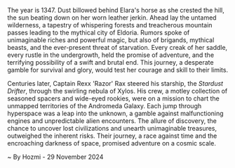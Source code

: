 
The year is 1347.  Dust billowed behind Elara's horse as she crested the hill, the sun beating down on her worn leather jerkin.  Ahead lay the untamed wilderness, a tapestry of whispering forests and treacherous mountain passes leading to the mythical city of Eldoria.  Rumors spoke of unimaginable riches and powerful magic, but also of brigands, mythical beasts, and the ever-present threat of starvation.  Every creak of her saddle, every rustle in the undergrowth, held the promise of adventure, and the terrifying possibility of a swift and brutal end.  This journey, a desperate gamble for survival and glory, would test her courage and skill to their limits.


Centuries later, Captain Rexx 'Razor' Rax steered his starship, the *Stardust Drifter*, through the swirling nebula of Xylos.  His crew, a motley collection of seasoned spacers and wide-eyed rookies, were on a mission to chart the unmapped territories of the Andromeda Galaxy.  Each jump through hyperspace was a leap into the unknown, a gamble against malfunctioning engines and unpredictable alien encounters.  The allure of discovery, the chance to uncover lost civilizations and unearth unimaginable treasures, outweighed the inherent risks.  Their journey, a race against time and the encroaching darkness of space, promised adventure on a cosmic scale.

~ By Hozmi - 29 November 2024
